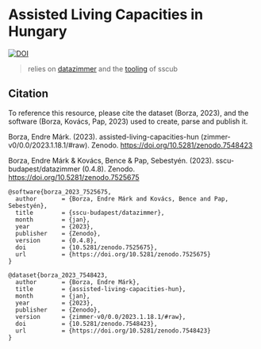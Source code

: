 # Assisted Living Capacities in Hungary

[![DOI](https://zenodo.org/badge/doi/10.5281/zenodo.7548423.svg)](https://doi.org/10.5281/zenodo.7548423)
> relies on [datazimmer](https://github.com/sscu-budapest/datazimmer) and the [tooling](https://sscu-budapest.github.io/tooling) of sscub


## Citation

To reference this resource, please cite the dataset (Borza, 2023), and the software (Borza, Kovács, Pap, 2023) used to create, parse and publish it.

Borza, Endre Márk. (2023). assisted-living-capacities-hun (zimmer-v0/0.0/2023.1.18.1/#raw). Zenodo. https://doi.org/10.5281/zenodo.7548423

Borza, Endre Márk & Kovács, Bence & Pap, Sebestyén. (2023). sscu-budapest/datazimmer (0.4.8). Zenodo. https://doi.org/10.5281/zenodo.7525675

```
@software{borza_2023_7525675,
  author       = {Borza, Endre Márk and Kovács, Bence and Pap, Sebestyén},
  title        = {sscu-budapest/datazimmer},
  month        = {jan},
  year         = {2023},
  publisher    = {Zenodo},
  version      = {0.4.8},
  doi          = {10.5281/zenodo.7525675},
  url          = {https://doi.org/10.5281/zenodo.7525675}
}
```

```
@dataset{borza_2023_7548423,
  author       = {Borza, Endre Márk},
  title        = {assisted-living-capacities-hun},
  month        = {jan},
  year         = {2023},
  publisher    = {Zenodo},
  version      = {zimmer-v0/0.0/2023.1.18.1/#raw},
  doi          = {10.5281/zenodo.7548423},
  url          = {https://doi.org/10.5281/zenodo.7548423}
}
```